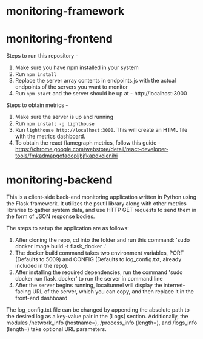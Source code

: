 # monitoring-framework

# monitoring-frontend

Steps to run this repository -

1. Make sure you have npm installed in your system
2. Run `npm install`
3. Replace the server array contents in endpoints.js with the actual endpoints of the servers you want to monitor
4. Run `npm start` and the server should be up at - http://localhost:3000

Steps to obtain metrics -

1. Make sure the server is up and running
2. Run `npm install -g lighthouse`
3. Run `lighthouse http://localhost:3000`. This will create an HTML file with the metrics dashboard.
4. To obtain the react flamegraph metrics, follow this guide - https://chrome.google.com/webstore/detail/react-developer-tools/fmkadmapgofadopljbjfkapdkoienihi

# monitoring-backend

This is a client-side back-end monitoring application written in Python using the Flask framework. It utilizes the psutil library along with other metrics libraries to gather system data, and use HTTP GET requests to send them in the form of JSON response bodies.

The steps to setup the application are as follows:

1. After cloning the repo, cd into the folder and run this command: 'sudo docker image build -t flask_docker .'
2. The docker build command takes two environment variables, PORT (Defaults to 5009) and CONFIG (Defaults to log_config.txt, already included in the repo).
3. After installing the required dependencies, run the command 'sudo docker run flask_docker' to run the server in command line
4. After the server begins running, localtunnel will display the internet-facing URL of the server, which you can copy, and then replace it in the front-end dashboard

The log_config.txt file can be changed by appending the absolute path to the desired log as a key-value pair in the [Logs] section.
Additionally, the modules /network_info (hostname=), /process_info (length=), and /logs_info (length=) take optional URL parameters.
